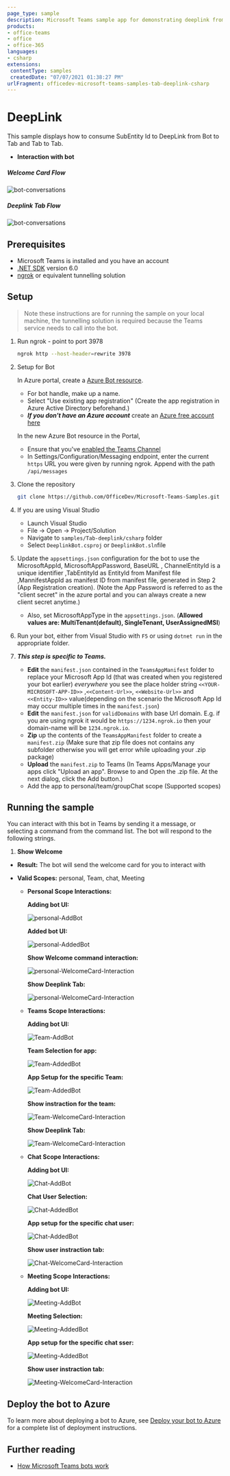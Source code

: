 ```yaml
---
page_type: sample
description: Microsoft Teams sample app for demonstrating deeplink from Bot chat to Tab consuming Subentity ID
products:
- office-teams
- office
- office-365
languages:
- csharp
extensions:
 contentType: samples
 createdDate: "07/07/2021 01:38:27 PM"
urlFragment: officedev-microsoft-teams-samples-tab-deeplink-csharp
---
```

 # DeepLink

 This sample displays how to consume SubEntity Id to DeepLink from Bot to Tab and Tab to Tab.

- **Interaction with bot**

 ##### Welcome Card Flow

 ![bot-conversations](Images/Personal_CardDeeplink.gif)

 ##### Deeplink Tab Flow

 ![bot-conversations ](Images/Team_DeepLink)


 ## Prerequisites

 - Microsoft Teams is installed and you have an account
 - [.NET SDK](https://dotnet.microsoft.com/download) version 6.0
 - [ngrok](https://ngrok.com/) or equivalent tunnelling solution

 ## Setup

 > Note these instructions are for running the sample on your local machine, the tunnelling solution is required because
 the Teams service needs to call into the bot.

1) Run ngrok - point to port 3978

    ```bash
    ngrok http --host-header=rewrite 3978
    ```

1) Setup for Bot

   In Azure portal, create a [Azure Bot resource](https://docs.microsoft.com/en-us/azure/bot-service/bot-service-quickstart-registration).
    - For bot handle, make up a name.
    - Select "Use existing app registration" (Create the app registration in Azure Active Directory beforehand.)
    - __*If you don't have an Azure account*__ create an [Azure free account here](https://azure.microsoft.com/en-us/free/)
    
   In the new Azure Bot resource in the Portal, 
    - Ensure that you've [enabled the Teams Channel](https://learn.microsoft.com/en-us/azure/bot-service/channel-connect-teams?view=azure-bot-service-4.0)
    - In Settings/Configuration/Messaging endpoint, enter the current `https` URL you were given by running ngrok. Append with the path `/api/messages`

1) Clone the repository

    ```bash
    git clone https://github.com/OfficeDev/Microsoft-Teams-Samples.git
    ```

1) If you are using Visual Studio
   - Launch Visual Studio
   - File -> Open -> Project/Solution
   - Navigate to `samples/Tab-deeplink/csharp` folder
   - Select `DeeplinkBot.csproj` or `DeeplinkBot.sln`file

1) Update the `appsettings.json` configuration for the bot to use the MicrosoftAppId, MicrosoftAppPassword, BaseURL ,
	ChannelEntityId is a unique identifier ,TabEntityId as EntityId from Manifest file ,MannifestAppId as manifest ID from manifest file,
	generated in Step 2 (App Registration creation). (Note the App Password is referred to as the "client secret" 
	in the azure portal and you can always create a new client secret anytime.)
    - Also, set MicrosoftAppType in the `appsettings.json`. (**Allowed values are: MultiTenant(default), SingleTenant, UserAssignedMSI**)

1) Run your bot, either from Visual Studio with `F5` or using `dotnet run` in the appropriate folder.

1) __*This step is specific to Teams.*__
    - **Edit** the `manifest.json` contained in the  `TeamsAppManifest` folder to replace your Microsoft App Id (that was created when you registered your bot earlier) *everywhere* 
	  you see the place holder string `<<YOUR-MICROSOFT-APP-ID>>` ,`<<Content-Url>>`, `<<Website-Url>>` and `<<Entity-ID>>` value(depending on the scenario the Microsoft App Id may occur multiple times in the `manifest.json`)
    - **Edit** the `manifest.json` for `validDomains` with base Url domain. E.g. if you are using ngrok it would be `https://1234.ngrok.io` then your domain-name will be `1234.ngrok.io`.
    - **Zip** up the contents of the `TeamsAppManifest` folder to create a `manifest.zip` (Make sure that zip file does not contains any subfolder otherwise you will get error while uploading your .zip package)
    - **Upload** the `manifest.zip` to Teams (In Teams Apps/Manage your apps click "Upload an app". Browse to and Open the .zip file. At the next dialog, click the Add button.)
    - Add the app to personal/team/groupChat scope (Supported scopes)

 ## Running the sample

You can interact with this bot in Teams by sending it a message, or selecting a command from the command list. The bot will respond to the following strings.

1. **Show Welcome**

  - **Result:** The bot will send the welcome card for you to interact with
  - **Valid Scopes:** personal, Team, chat, Meeting

	- **Personal Scope Interactions:**

		**Adding bot UI:**
    
		![personal-AddBot ](Images/personal-01_P_app.png)

		**Added bot UI:**
    
		![personal-AddedBot ](Images/02_P_Welecomecard.png)

		**Show Welcome command interaction:**
    
		![personal-WelcomeCard-Interaction ](Images/05_P_ResponseCard.png)

		**Show Deeplink Tab:**
    
		![personal-WelcomeCard-Interaction ](Images/08_P_Teamappslink.png)


	- **Teams Scope Interactions:**

		**Adding bot UI:**
   
		![Team-AddBot ](Images/02_Team_AddtoTeam.png)

		**Team Selection for app:**
   
		![Team-AddedBot ](Images/03_Team_SelectTeam.png)

		**App Setup for the specific Team:**
   
		![Team-AddedBot ](Images/04_Team_AppSetupforTeam.png)

		**Show instraction for the team:**

		![Team-WelcomeCard-Interaction ](Images/06_Team_Page.png)
   
		**Show Deeplink Tab:**
   
		![Team-WelcomeCard-Interaction ](Images/08_P_Teamappslink.png)


	- **Chat Scope Interactions:**

		**Adding bot UI:**
   
		![Chat-AddBot ](Images/01_Chat_Addapp.png)

		**Chat User Selection:**
   
		![Chat-AddedBot ](Images/02_Chat_Addmember.png)

		**App setup for the specific chat user:**
   
		![Chat-AddedBot ](Images/03_Chat_appopen.png)

		**Show user instraction tab:**
   
		![Chat-WelcomeCard-Interaction ](Images/04_Chat_defaultapp.png)


	- **Meeting Scope Interactions:**

		**Adding bot UI:**
   
		![Meeting-AddBot ](Images/01_meeting_appopen.png)

		**Meeting Selection:**
   
		![Meeting-AddedBot ](Images/02_Meeting_selectapp.png)

		**App setup for the specific chat sser:**
   
		![Meeting-AddedBot ](Images/03_meeting_configuretab.png)

		**Show user instraction tab:**
   
		![Meeting-WelcomeCard-Interaction ](Images/04_Meeting_defaultpage.png)

 ## Deploy the bot to Azure

To learn more about deploying a bot to Azure, see [Deploy your bot to Azure](https://aka.ms/azuredeployment) for a complete list of deployment instructions.

 ## Further reading

- [How Microsoft Teams bots work](https://docs.microsoft.com/en-us/azure/bot-service/bot-builder-basics-teams?view=azure-bot-service-4.0&tabs=javascript)

